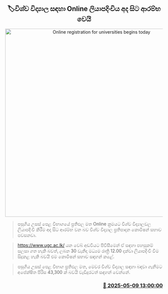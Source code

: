 <p align='center'><b><h2 align='center' title='Online registration for universities begins today'>🏷විශ්ව විද්‍යාල සඳහා Online ලියාපදිංචිය අද සිට ආරම්භ වෙයි</h2></b></p>
<p align='center'><img src='https://helakuru.sgp1.cdn.digitaloceanspaces.com/esana/images/lib/ugc-archived.jpg' width='600' alt='Online registration for universities begins today'></p>

> පසුගිය උසස් පෙළ විභාගයේ ප්‍රතිඵල මත Online ක්‍රමයට විශ්ව විද්‍යාලවල ලියාපදිංචි කිරීම අද සිට ආරම්භ වන බව විශ්ව විද්‍යාල ප්‍රතිපාදන කොමිෂන් සභාව පවසනවා.

> <a href='https://www.ugc.ac.lk/'>https://www.ugc.ac.lk/</a> යන වෙබ් අඩවියට පිවිසීමෙන් ඒ සඳහා පහසුකම් සලසා ගත හැකි බවත්, ලබන 30 වැනිදා මධ්‍යම රාත්‍රි 12.00 දක්වා ලියාපදිංචී වීම සිදුකළ හැකි බවයි එම කොමිෂන් සභාව සඳහන් කළේ.

> පසුගිය උසස් පෙළ විභාග ප්‍රතිඵල මත, මෙවර විශ්ව විද්‍යාල සඳහා බඳවා ගැනීමට අපේක්ෂිත පිරිස 43,300 ක් බවයි වැඩිදුරටත් සඳහන් වෙන්නේ.



<h3 align='right'><a href='https://www.helakuru.lk/esana/p/109970/'>📅 2025-05-09 13:00:00</a></h3>
